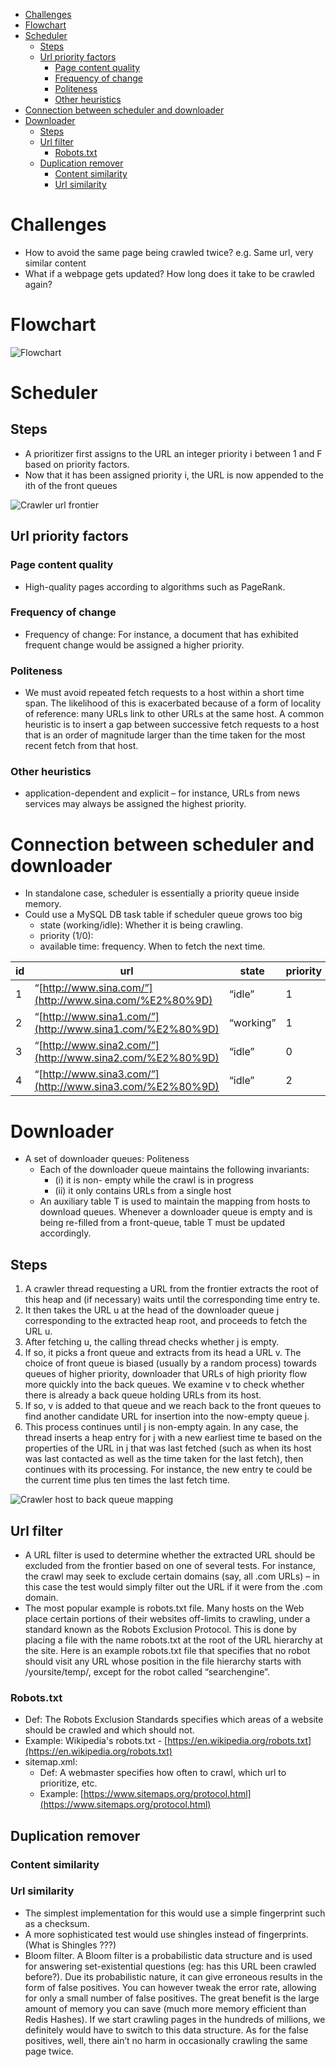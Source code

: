 - [Challenges](#challenges)
- [Flowchart](#flowchart)
- [Scheduler](#scheduler)
  - [Steps](#steps)
  - [Url priority factors](#url-priority-factors)
    - [Page content quality](#page-content-quality)
    - [Frequency of change](#frequency-of-change)
    - [Politeness](#politeness)
    - [Other heuristics](#other-heuristics)
- [Connection between scheduler and downloader](#connection-between-scheduler-and-downloader)
- [Downloader](#downloader)
  - [Steps](#steps-1)
  - [Url filter](#url-filter)
    - [Robots.txt](#robotstxt)
  - [Duplication remover](#duplication-remover)
    - [Content similarity](#content-similarity)
    - [Url similarity](#url-similarity)

# Challenges
* How to avoid the same page being crawled twice? e.g. Same url, very similar content
* What if a webpage gets updated? How long does it take to be crawled again? 

# Flowchart

![Flowchart](../.gitbook/assets/urlSchedulerDownloader.png)

# Scheduler
## Steps
* A prioritizer first assigns to the URL an integer priority i between 1 and F based on priority factors.    
* Now that it has been assigned priority i, the URL is now appended to the ith of the front queues

![Crawler url frontier](../.gitbook/assets/crawler_UrlFrontier.png)

## Url priority factors
### Page content quality
* High-quality pages according to algorithms such as PageRank.

### Frequency of change
* Frequency of change: For instance, a document that has exhibited frequent change would be assigned a higher priority. 

### Politeness
* We must avoid repeated fetch requests to a host within a short time span. The likelihood of this is exacerbated because of a form of locality of reference: many URLs link to other URLs at the same host. A common heuristic is to insert a gap between successive fetch requests to a host that is an order of magnitude larger than the time taken for the most recent fetch from that host.

### Other heuristics
* application-dependent and explicit – for instance, URLs from news services may always be assigned the highest priority. 

# Connection between scheduler and downloader

* In standalone case, scheduler is essentially a priority queue inside memory. 
* Could use a MySQL DB task table if scheduler queue grows too big
  * state (working/idle): Whether it is being crawling.
  * priority (1/0): 
  * available time: frequency. When to fetch the next time.

| id | url                                                       | state     | priority | available_time        |
| -- | --------------------------------------------------------- | --------- | -------- | --------------------- |
| 1  | “[http://www.sina.com/”](http://www.sina.com/%E2%80%9D)   | “idle”    | 1        | “2016-03-04 11:00 am” |
| 2  | “[http://www.sina1.com/”](http://www.sina1.com/%E2%80%9D) | “working” | 1        | “2016-03-04 12:00 am” |
| 3  | “[http://www.sina2.com/”](http://www.sina2.com/%E2%80%9D) | “idle”    | 0        | “2016-03-14 02:00 pm” |
| 4  | “[http://www.sina3.com/”](http://www.sina3.com/%E2%80%9D) | “idle”    | 2        | “2016-03-12 04:25 am” |

# Downloader
* A set of downloader queues: Politeness
  * Each of the downloader queue maintains the following invariants: 
    * (i) it is non- empty while the crawl is in progress 
    * (ii) it only contains URLs from a single host
  * An auxiliary table T is used to maintain the mapping from hosts to download queues. Whenever a downloader queue is empty and is being re-filled from a front-queue, table T must be updated accordingly.

## Steps
1. A crawler thread requesting a URL from the frontier extracts the root of this heap and (if necessary) waits until the corresponding time entry te. 
2. It then takes the URL u at the head of the downloader queue j corresponding to the extracted heap root, and proceeds to fetch the URL u. 
3. After fetching u, the calling thread checks whether j is empty. 
4. If so, it picks a front queue and extracts from its head a URL v. The choice of front queue is biased (usually by a random process) towards queues of higher priority, downloader that URLs of high priority flow more quickly into the back queues. We examine v to check whether there is already a back queue holding URLs from its host. 
5. If so, v is added to that queue and we reach back to the front queues to find another candidate URL for insertion into the now-empty queue j. 
6. This process continues until j is non-empty again. In any case, the thread inserts a heap entry for j with a new earliest time te based on the properties of the URL in j that was last fetched (such as when its host was last contacted as well as the time taken for the last fetch), then continues with its processing. For instance, the new entry te could be the current time plus ten times the last fetch time.

![Crawler host to back queue mapping](../.gitbook/assets/crawler_hostToBackQueueMapping.png)

## Url filter

* A URL filter is used to determine whether the extracted URL should be excluded from the frontier based on one of several tests. For instance, the crawl may seek to exclude certain domains (say, all .com URLs) – in this case the test would simply filter out the URL if it were from the .com domain.
* The most popular example is robots.txt file. Many hosts on the Web place certain portions of their websites off-limits to crawling, under a standard known as the Robots Exclusion Protocol. This is done by placing a file with the name robots.txt at the root of the URL hierarchy at the site. Here is an example robots.txt file that specifies that no robot should visit any URL whose position in the file hierarchy starts with /yoursite/temp/, except for the robot called “searchengine”.

### Robots.txt
* Def: The Robots Exclusion Standards specifies which areas of a website should be crawled and which should not.
* Example: Wikipedia's robots.txt - [https://en.wikipedia.org/robots.txt](https://en.wikipedia.org/robots.txt) 
* sitemap.xml: 
  * Def: A webmaster specifies how often to crawl, which url to prioritize, etc. 
  * Example: [https://www.sitemaps.org/protocol.html](https://www.sitemaps.org/protocol.html)

## Duplication remover
### Content similarity
### Url similarity
* The simplest implementation for this would use a simple fingerprint such as a checksum. 
* A more sophisticated test would use shingles instead of fingerprints. (What is Shingles ???)
* Bloom filter. A Bloom filter is a probabilistic data structure and is used for answering set-existential questions (eg: has this URL been crawled before?). Due its probabilistic nature, it can give erroneous results in the form of false positives. You can however tweak the error rate, allowing for only a small number of false positives. The great benefit is the large amount of memory you can save (much more memory efficient than Redis Hashes). If we start crawling pages in the hundreds of millions, we definitely would have to switch to this data structure. As for the false positives, well, there ain’t no harm in occasionally crawling the same page twice.        

